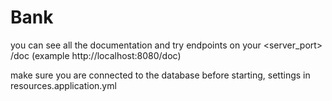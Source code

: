 # Bank

you can see all the documentation and try endpoints on your <server_port> /doc (example http://localhost:8080/doc)

make sure you are connected to the database before starting,  settings in resources.application.yml

